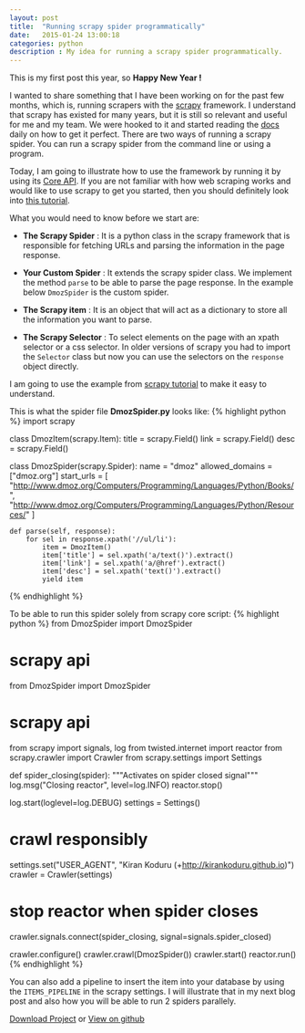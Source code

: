 ```yaml
---
layout: post
title:  "Running scrapy spider programmatically"
date:   2015-01-24 13:00:18
categories: python
description : My idea for running a scrapy spider programmatically.
---
```

This is my first post this year, so __Happy New Year !__

I wanted to share something that I have been working on for the past few months, which is, running scrapers with the [scrapy](http://scrapy.org) framework. I understand that scrapy has existed for many years, but it is still so relevant and useful for me and my team. We were hooked to it and started reading the [docs](http://scrapy.readthedocs.org) daily on how to get it perfect. There are two ways of running a scrapy spider. You can run a scrapy spider from the command line or using a program.

Today, I am going to illustrate how to use the framework by running it by using its [Core API](http://scrapy.readthedocs.org/en/latest/topics/api.html). If you are not familiar with how web scraping works and would like to use scrapy to get you started, then you should definitely look into [this tutorial](http://scrapy.readthedocs.org/en/latest/intro/tutorial.html).

What you would need to know before we start are:

+ __The Scrapy Spider__ : It is a python class in the scrapy framework that is responsible for fetching URLs and parsing the information in the page response.

+ __Your Custom Spider__ : It extends the scrapy spider class. We implement the method `parse` to be able to parse the page response. In the example below `DmozSpider` is the custom spider.

+ __The Scrapy item__ : It is an object that will act as a dictionary to store all the information you want to parse.

+ __The Scrapy Selector__  : To select elements on the page with an xpath selector or a css selector. In older versions of scrapy you had to import the `Selector` class but now you can use the selectors on the `response` object directly.

I am going to use the example from [scrapy tutorial](http://scrapy.readthedocs.org/en/latest/intro/tutorial.html) to make it easy to understand.

This is what the spider file __DmozSpider.py__ looks like:
{% highlight python %}
import scrapy

class DmozItem(scrapy.Item):
    title = scrapy.Field()
    link = scrapy.Field()
    desc = scrapy.Field()

class DmozSpider(scrapy.Spider):
    name = "dmoz"
    allowed_domains = ["dmoz.org"]
    start_urls = [
        "http://www.dmoz.org/Computers/Programming/Languages/Python/Books/",
        "http://www.dmoz.org/Computers/Programming/Languages/Python/Resources/"
    ]

    def parse(self, response):
        for sel in response.xpath('//ul/li'):
            item = DmozItem()
            item['title'] = sel.xpath('a/text()').extract()
            item['link'] = sel.xpath('a/@href').extract()
            item['desc'] = sel.xpath('text()').extract()
            yield item
{% endhighlight %}

To be able to run this spider solely from scrapy core script:
{% highlight python %}
from DmozSpider import DmozSpider

# scrapy api
from DmozSpider import DmozSpider

# scrapy api
from scrapy import signals, log
from twisted.internet import reactor
from scrapy.crawler import Crawler
from scrapy.settings import Settings

def spider_closing(spider):
    """Activates on spider closed signal"""
    log.msg("Closing reactor", level=log.INFO)
    reactor.stop()

log.start(loglevel=log.DEBUG)
settings = Settings()

# crawl responsibly
settings.set("USER_AGENT", "Kiran Koduru (+http://kirankoduru.github.io)")
crawler = Crawler(settings)

# stop reactor when spider closes
crawler.signals.connect(spider_closing, signal=signals.spider_closed)

crawler.configure()
crawler.crawl(DmozSpider())
crawler.start()
reactor.run()
{% endhighlight %}

You can also add a pipeline to insert the item into your database by using the `ITEMS_PIPELINE` in the scrapy settings. I will illustrate that in my next blog post and also how you will be able to run 2 spiders parallely.

[Download Project](https://github.com/kirankoduru/scrapy-programmatically/archive/master.zip) or [View on github](https://github.com/kirankoduru/scrapy-programmatically)

